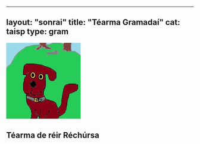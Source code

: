 
---
layout: "sonrai"
title: "Téarma Gramadaí"
cat: taisp
type: gram
---

<img src="../assets/img/tadhg.jpg" alt="tadhg">

## Téarma de réir Réchúrsa
